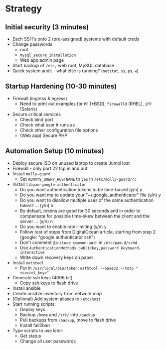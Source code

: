 # Strategy

## Initial security (3 minutes)

* Each SSH's onto 2 (pre-assigned) systems with default creds
* Change passwords
  * root
  * `mysql_secure_installation`
  * Web app admin page
* Start backup of `/etc,` web root, MySQL database
* Quick system audit - what else is running? (`netstat`, `ss`, `ps`, `w`)

## Startup Hardening (10-30 minutes)

* Firewall (ingress & egress)
  * Need to print out examples for `PF` (*BSD), `firewalld` (RHEL), `iPF` (Solaris)
* Secure critical services
  * Check bind port
  * Check what user it runs as
  * Check other configuration file options
  * (Web app) Secure PHP

## Automation Setup (10 minutes)

  * Deploy secure ISO on unused laptop to create JumpHost
  * Firewall - only port 22 tcp in and out
  * Install `molly-guard`
    * Set `ALWAYS_QUERY_HOSTNAME` to `yes` in `/etc/molly-guard/rc`
  * Install `libpam-google-authenticator`
    * Do you want authentication tokens to be time-based (y/n) y
    * Do you want me to update your "~/.google_authenticator" file (y/n) y
    * Do you want to disallow multiple uses of the same authentication token? ... (y/n) n
    * By default, tokens are good for 30 seconds and in order to compensate for
possible time-skew between the client and the server ... (y/n) n
    * Do you want to enable rate-limiting (y/n) y
    * Follow rest of steps from DigitalOcean article, starting from step 2 (google: "google authenticator ssh")
    * Don't comment `@include common-auth` in `/etc/pam.d/sshd`
    * Use `AuthenticationMethods publickey,password keyboard-interactive`
    * Write down recovery keys on paper
  * Install `oathtool`
    * Put in `/usr/local/bin/token`: `oathtool --base32 --totp "<secret_key>"`
  * Generate ssh keys (4096 bit)
    * Copy ssh keys to flash drive
  * Install ansible
  * Create ansible inventory from network map
  * (Optional) Add system aliases to `/etc/host`
  * Start running scripts:
    * Deploy keys
    * Backup `/home` and `/src/` into `/backup`
    * Pull backups from `/backup`, move to flash drive
    * Install fail2ban
  * Type scripts to use later:
    * Get status
    * Change all user passwords

